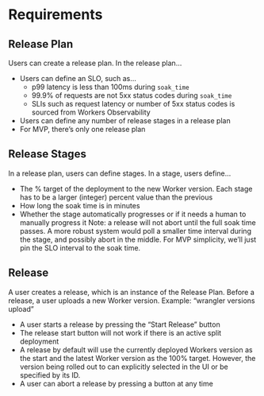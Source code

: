 # Requirements

## Release Plan
Users can create a release plan. In the release plan…
- Users can define an SLO, such as…
    * p99 latency is less than 100ms during `soak_time`
    * 99.9% of requests are not 5xx status codes during `soak_time`
    * SLIs such as request latency or number of 5xx status codes is sourced from Workers Observability
- Users can define any number of release stages in a release plan
- For MVP, there’s only one release plan

## Release Stages

In a release plan, users can define stages. In a stage, users define…
- The % target of the deployment to the new Worker version. Each stage has to be a larger (integer) percent value than the previous
- How long the soak time is in minutes
- Whether the stage automatically progresses or if it needs a human to manually progress it
Note: a release will not abort until the full soak time passes. A more robust system would poll a smaller time interval during the stage, and possibly abort in the middle. For MVP simplicity, we’ll just pin the SLO interval to the soak time.

## Release

A user creates a release, which is an instance of the Release Plan. Before a release, a user uploads a new Worker version. Example: “wrangler versions upload”
- A user starts a release by pressing the “Start Release” button
- The release start button will not work if there is an active split deployment
- A release by default will use the currently deployed Workers version as the start and the latest Worker version as the 100% target. However, the version being rolled out to can explicitly selected in the UI or be specified by its ID.
- A user can abort a release by pressing a button at any time

